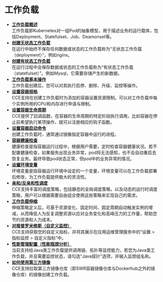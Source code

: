 # 工作负载<a name="cce_01_0046"></a>

-   **[工作负载概述](工作负载概述.md)**  
工作负载即Kubernetes对一组Pod的抽象模型，用于描述业务的运行载体，包括Deployment、Statefulset、Job、Deamonset等。
-   **[创建无状态工作负载](创建无状态工作负载.md)**  
在运行中始终不保存任何数据或状态的工作负载称为“无状态工作负载（deployment）”，例如nginx。
-   **[创建有状态工作负载](创建有状态工作负载.md)**  
在运行过程中会保存数据或状态的工作负载称为“有状态工作负载（statefulset）”。例如Mysql，它需要存储产生的新数据。
-   **[工作负载基本操作](工作负载基本操作.md)**  
工作负载创建后，您可以对其执行启停、删除、升级、监控等操作。
-   **[设置容器规格](设置容器规格.md)**  
CCE支持在创建工作负载时为添加的容器设置资源限制。可以对工作负载中每个实例所用的CPU和内存进行申请与限制。
-   **[设置容器生命周期](设置容器生命周期.md)**  
CCE提供了回调函数，在容器的生命周期的特定阶段执行调用，比如容器在停止前希望执行某项操作，就可以注册相应的钩子函数。
-   **[设置容器启动命令](设置容器启动命令.md)**  
创建工作负载时，通常通过镜像指定容器中运行的进程。
-   **[容器健康检查](容器健康检查.md)**  
健康检查是指容器运行过程中，根据用户需要，定时检查容器健康状况。若不配置健康检查，如果服务出现业务异常，pod将无法感知，也不会自动重启去恢复业务。最终导致pod状态正常，但pod中的业务异常的情况。
-   **[设置环境变量](设置环境变量.md)**  
环境变量是指容器运行环境中设定的一个变量，环境变量可以在工作负载部署后修改，为工作负载提供极大的灵活性。
-   **[亲和/反亲和性调度](亲和-反亲和性调度.md)**  
CCE支持丰富的调度策略，包括静态的全局调度策略，以及动态的运行时调度策略，用户可以根据需要自由组合使用这些策略来实现自己的需求。
-   **[工作负载伸缩](工作负载伸缩.md)**  
伸缩策略定义后，可基于资源变化、固定时间、固定周期自动触发实例的增减，从而降低人为反复调整资源以应对业务变化和高峰压力的工作量，帮助您节约资源和人力成本。
-   **[对接普罗米修斯（自定义监控）](对接普罗米修斯（自定义监控）.md)**  
CCE支持获取您的自定义指标，并将其展示在应用运维管理服务中的“设置 \> 指标监控 \> 自定义指标”中。
-   **[性能管理配置（性能瓶颈分析）](性能管理配置（性能瓶颈分析）.md)**  
当前支持给Java类工作负载提供调用链、拓扑等监控能力，若您为Java类工作负载，并且需要监控状态，请勾选“Java探针”选项，并输入监控组名称。
-   **[如何使用第三方镜像](如何使用第三方镜像.md)**  
CCE支持拉取第三方镜像仓库（即SWR容器镜像仓库与Dockerhub之外的镜像仓库）的镜像创建工作负载。


